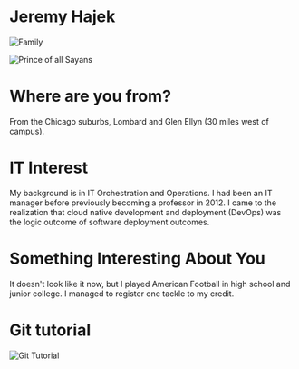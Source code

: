 # Jeremy Hajek
![Family](images/family.jpg "Family")

![Prince of all Sayans](images/vegeta.jpg "Vegeta")

# Where are you from?

From the Chicago suburbs, Lombard and Glen Ellyn (30 miles west of campus).

# IT Interest

My background is in IT Orchestration and Operations.  I had been an IT manager before previously becoming a professor in 2012.  I came to the realization that cloud native development and deployment (DevOps) was the logic outcome of software deployment outcomes. 

# Something Interesting About You

It doesn't look like it now, but I played American Football in high school and junior college.  I managed to register one tackle to my credit.

# Git tutorial

![Git Tutorial](images/completion.jpg "Result")
